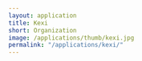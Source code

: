 ```yaml
---
layout: application
title: Kexi
short: Organization
image: /applications/thumb/kexi.jpg
permalink: "/applications/kexi/"
---
```

